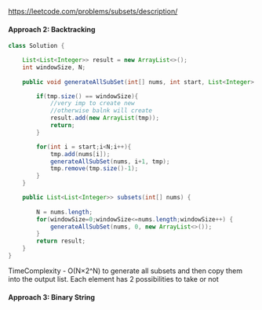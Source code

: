 https://leetcode.com/problems/subsets/description/

#### Approach 2: Backtracking

```java
class Solution {

    List<List<Integer>> result = new ArrayList<>();
    int windowSize, N;
    
    public void generateAllSubSet(int[] nums, int start, List<Integer> tmp){

        if(tmp.size() == windowSize){
            //very imp to create new
            //otherwise balnk will create
            result.add(new ArrayList(tmp));
            return;
        }

        for(int i = start;i<N;i++){     
            tmp.add(nums[i]);
            generateAllSubSet(nums, i+1, tmp);
            tmp.remove(tmp.size()-1);
        }
    }

    public List<List<Integer>> subsets(int[] nums) {
        
        N = nums.length;
        for(windowSize=0;windowSize<=nums.length;windowSize++) {
            generateAllSubSet(nums, 0, new ArrayList<>());
        }
        return result;
    }
}
```

TimeComplexity - O(N×2^N) to generate all subsets and then copy them into the output list.
Each element has 2 possibilities to take or not

#### Approach 3: Binary String

